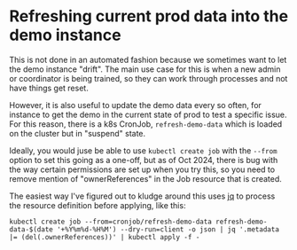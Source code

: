 # Refreshing current prod data into the demo instance

This is not done in an automated fashion because we sometimes want to let the demo
instance "drift". The main use case for this is when a new admin or coordinator
is being trained, so they can work through processes and not have things get reset.

However, it is also useful to update the demo data every so often, for instance to
get the demo in the current state of prod to test a specific issue. For this reason,
there is a k8s CronJob, `refresh-demo-data` which is loaded on the cluster but in
"suspend" state.

Ideally, you would juse be able to use `kubectl create job` with the `--from` option
to set this going as a one-off, but as of Oct 2024, there is bug with the way certain
permissions are set up when you try this, so you need to remove mention of "ownerReferences"
in the Job resource that is created.

The easiest way I've figured out to kludge around this uses [jq](https://jqlang.github.io/jq/)
to process the resource definition before applying, like this:

```
kubectl create job --from=cronjob/refresh-demo-data refresh-demo-data-$(date '+%Y%m%d-%H%M') --dry-run=client -o json | jq '.metadata |= (del(.ownerReferences))' | kubectl apply -f -
```

